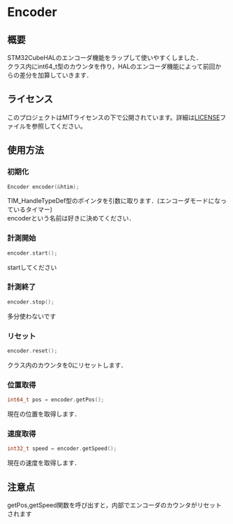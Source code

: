 # Encoder

## 概要
STM32CubeHALのエンコーダ機能をラップして使いやすくしました．\
クラス内にint64_t型のカウンタを作り，HALのエンコーダ機能によって前回からの差分を加算していきます．

## ライセンス
このプロジェクトはMITライセンスの下で公開されています。詳細は[LICENSE](./LICENSE)ファイルを参照してください。

## 使用方法
### 初期化
```cpp
Encoder encoder(&htim);
```
TIM_HandleTypeDef型のポインタを引数に取ります．(エンコーダモードになっているタイマー)\
encoderという名前は好きに決めてください．
### 計測開始
```cpp
encoder.start();
```
startしてください
### 計測終了
```cpp
encoder.stop();
```
多分使わないです
### リセット
```cpp
encoder.reset();
```
クラス内のカウンタを0にリセットします．
### 位置取得
```cpp
int64_t pos = encoder.getPos();
```
現在の位置を取得します．
### 速度取得
```cpp
int32_t speed = encoder.getSpeed();
```
現在の速度を取得します．

## 注意点
getPos,getSpeed関数を呼び出すと，内部でエンコーダのカウンタがリセットされます
